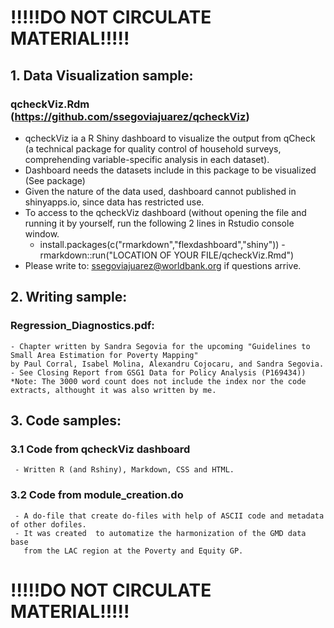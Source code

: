 
# **!!!!!DO NOT CIRCULATE MATERIAL!!!!!**



## 1. Data Visualization sample: 
   ### qcheckViz.Rdm   (https://github.com/ssegoviajuarez/qcheckViz)
   - qcheckViz ia a R Shiny dashboard to visualize the output from qCheck (a technical package for quality control of household surveys, comprehending variable-specific 	analysis in each dataset).
   - Dashboard needs the datasets include in this package to be visualized (See package)
   - Given the nature of the data used, dashboard cannot published in shinyapps.io, since data has restricted use.
   - To access to the qcheckViz dashboard (without opening the file and running it by yourself, run the following 2 lines in Rstudio console window.
        - install.packages(c("rmarkdown","flexdashboard","shiny"))
	- rmarkdown::run("LOCATION OF YOUR FILE/qcheckViz.Rmd")
   - Please write to: ssegoviajuarez@worldbank.org if questions arrive.

## 2. Writing sample: 
   ### Regression_Diagnostics.pdf:
    - Chapter written by Sandra Segovia for the upcoming "Guidelines to Small Area Estimation for Poverty Mapping" 
    by Paul Corral, Isabel Molina, Alexandru Cojocaru, and Sandra Segovia.
    - See Closing Report from GSG1 Data for Policy Analysis (P169434))
    *Note: The 3000 word count does not include the index nor the code extracts, althought it was also written by me.

## 3. Code samples:
   ### 3.1 Code from qcheckViz dashboard
     - Written R (and Rshiny), Markdown, CSS and HTML.
   ### 3.2 Code from module_creation.do
     - A do-file that create do-files with help of ASCII code and metadata of other dofiles. 
     - It was created  to automatize the harmonization of the GMD data base
       from the LAC region at the Poverty and Equity GP.


# **!!!!!DO NOT CIRCULATE MATERIAL!!!!!**
